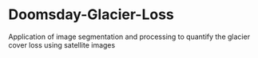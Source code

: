 # Doomsday-Glacier-Loss
Application of image segmentation and processing to quantify the glacier cover loss using satellite images

